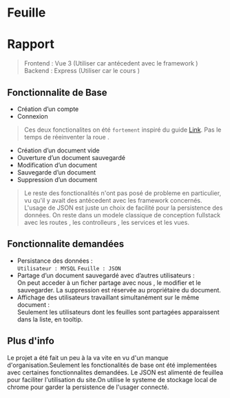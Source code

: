# Feuille
  # Rapport <br />
 >Frontend : Vue 3 (Utiliser car antécedent avec le framework )<br />
 >Backend :  Express (Utiliser car le cours )

## Fonctionnalite de Base

* Création d’un compte
* Connexion

> Ces deux fonctionalites on été `fortement` inspiré du guide [Link](https://www.bezkoder.com/node-express-vue-jwt-auth/). Pas le temps de réeinventer la roue .
	
* Création d’un document vide
* Ouverture d’un document sauvegardé
* Modification d’un document
* Sauvegarde d’un document
* Suppression d’un document

> Le reste des fonctionalités n'ont pas posé de probleme en particulier, vu qu'il y avait des antécedent avec les framework concernés.
> L'usage de JSON est juste un choix de facilité pour la persistence des données.
> On reste dans un modele classique de conception fullstack avec les routes , les controlleurs , les services et les vues.

## Fonctionnalite demandées

* Persistance des données : <br /> `Utilisateur : MYSQL` `Feuille : JSON`
* Partage d’un document sauvegardé avec d’autres utilisateurs : <br />
On peut acceder à un ficher partage avec nous , le modifier et le sauvegarder.
La suppression est réservée au propriétaire du document.
* Affichage des utilisateurs travaillant simultanément sur le même document : <br />
Seulement les utilisateurs dont les feuilles sont partagées apparaissent dans la liste, en tooltip.

## Plus d'info
Le projet a été fait un peu à la va vite en vu d'un manque d'organisation.Seulement les fonctionalités de base ont été implementées avec certaines fonctionnalites demandées.
Le JSON est alimenté de feuillea pour faciliter l'utilisation du site.On utilise le systeme de stockage local de chrome pour garder la persistence de l'usager 
connecté.
